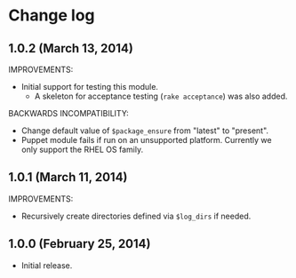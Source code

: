 # Change log

## 1.0.2 (March 13, 2014)

IMPROVEMENTS:

* Initial support for testing this module.
    * A skeleton for acceptance testing (`rake acceptance`) was also added.

BACKWARDS INCOMPATIBILITY:

* Change default value of `$package_ensure` from "latest" to "present".
* Puppet module fails if run on an unsupported platform.  Currently we only support the RHEL OS family.


## 1.0.1 (March 11, 2014)

IMPROVEMENTS:

* Recursively create directories defined via `$log_dirs` if needed.


## 1.0.0 (February 25, 2014)

* Initial release.

